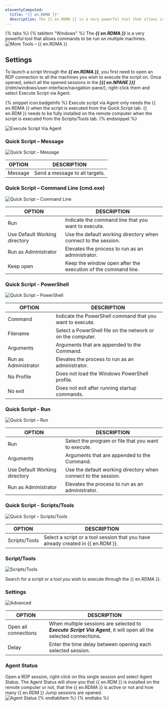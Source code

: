 ```yaml
---
eleventyComputed:
  title: "{{ en.RDMA }}"
  description: The {{ en.RDMA }} is a very powerful tool that allows commands to be run on multiple machines.
---
```

{% tabs %}
{% tabItem "Windows" %}
The ***{{ en.RDMA }}*** is a very powerful tool that allows commands to be run on multiple machines.  
![More Tools – {{ en.RDMA }}](https://webdevolutions.azureedge.net/docs/en/rdm/windows/clip11234.png) 

## Settings 

To launch a script through the ***{{ en.RDMA }}***, you first need to open an RDP connection to all the machines you wish to execute the script on. Once opened, select all the opened sessions in the ***[{{ en.NPANE }}]***(/rdm/windows/user-interface/navigation-pane/), right-click them and select Execute Script via Agent.  

{% snippet icon.badgeInfo %} 
Execute script via Agent only needs the {{ en.RDMA }} when the script is executed from the Quick Script tab. {{ en.RDM }} needs to be fully installed on the remote computer when the script is executed from the Scripts/Tools tab. 
{% endsnippet %}
 
![Execute Script Via Agent](https://webdevolutions.azureedge.net/docs/en/rdm/windows/clip11244.png) 

### Quick Script – Message 

![Quick Script – Message](https://webdevolutions.azureedge.net/docs/en/rdm/windows/RDMWin2199.png) 

| OPTION  | DESCRIPTION                     |
|---------|---------------------------------|
| Message | Send a message to all targets.  |


### Quick Script – Command Line (cmd.exe) 

![Quick Script – Command Line](https://webdevolutions.azureedge.net/docs/en/rdm/windows/clip10407.png) 

| OPTION                    | DESCRIPTION                                               |
|---------------------------|-----------------------------------------------------------|
| Run                       | Indicate the command line that you want to execute.       |
| Use Default Working directory | Use the default working directory when connect to the session. |
| Run as Administrator      | Elevates the process to run as an administrator.          |
| Keep open                 | Keep the window open after the execution of the command line.      |


### Quick Script - PowerShell 

![Quick Script – PowerShell](https://webdevolutions.azureedge.net/docs/en/rdm/windows/clip10408.png) 

| OPTION             | DESCRIPTION                                            |
|--------------------|--------------------------------------------------------|
| Command            | Indicate the PowerShell command that you want to execute. |
| Filename           | Select a PowerShell file on the network or on the computer. |
| Arguments          | Arguments that are appended to the Command.            |
| Run as Administrator | Elevates the process to run as an administrator.     |
| No Profile         | Does not load the Windows PowerShell profile.          |
| No exit            | Does not exit after running startup commands.          |


### Quick Script - Run 

![Quick Script – Run](https://webdevolutions.azureedge.net/docs/en/rdm/windows/clip10409.png) 

| OPTION                    | DESCRIPTION                                               |
|---------------------------|-----------------------------------------------------------|
| Run                       | Select the program or file that you want to execute.      |
| Arguments                 | Arguments that are appended to the Command.               |
| Use Default Working directory | Use the default working directory when connect to the session. |
| Run as Administrator      | Elevates the process to run as an administrator.          |


### Quick Script - Scripts/Tools 

![Quick Script – Scripts/Tools](https://webdevolutions.azureedge.net/docs/en/rdm/windows/clip10410.png) 

| OPTION       | DESCRIPTION                                                     |
|--------------|-----------------------------------------------------------------|
| Scripts/Tools| Select a script or a tool session that you have already created in {{ en.RDM }}. |


### Script/Tools 

![Scripts/Tools](https://webdevolutions.azureedge.net/docs/en/rdm/windows/clip10411.png) 

Search for a script or a tool you wish to execute through the {{ en.RDMA }}. 

### Settings 

![Advanced](https://webdevolutions.azureedge.net/docs/en/rdm/windows/clip10412.png) 

| OPTION               | DESCRIPTION                                                                                       |
|----------------------|---------------------------------------------------------------------------------------------------|
| Open all connections | When multiple sessions are selected to ***Execute Script Via Agent***, it will open all the selected connections. |
| Delay                | Enter the time delay between opening each selected session.                                       |

### Agent Status 

Open a RDP session, right-click on this single session and select Agent Status. The Agent Status will show you that {{ en.RDM }} is installed on the remote computer or not, that the {{ en.RDMA }} is active or not and how many {{ en.RDM }} Jump sessions are opened.  
![Agent Status](https://webdevolutions.azureedge.net/docs/en/rdm/windows/clip10413.png)
{% endtabItem %}
{% endtabs %}